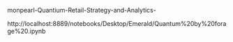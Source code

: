 </p> monpearl-Quantium-Retail-Strategy-and-Analytics-
</p> http://localhost:8889/notebooks/Desktop/Emerald/Quantum%20by%20forage%20.ipynb
